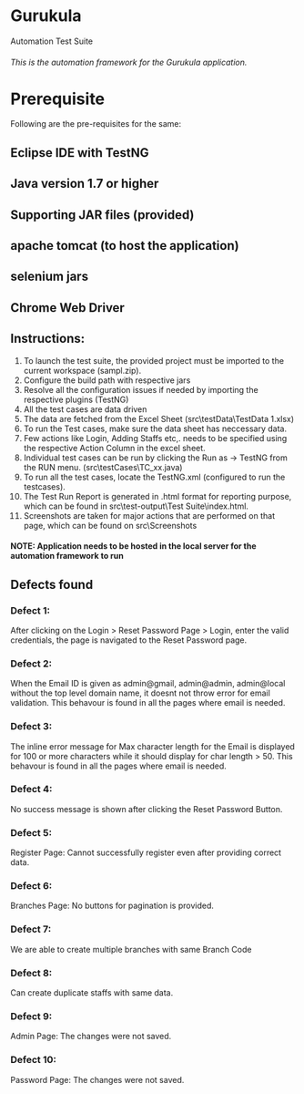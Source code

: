 # Gurukula
Automation Test Suite 
###### This is the automation framework for the Gurukula application.

# Prerequisite
Following are the pre-requisites for the same:
## Eclipse IDE with TestNG 
## Java version 1.7 or higher
## Supporting JAR files (provided)
## apache tomcat (to host the application)
## selenium jars
## Chrome Web Driver

## Instructions:
1. To launch the test suite, the provided project must be imported to the current workspace (sampl.zip).
2. Configure the build path with respective jars
3. Resolve all the configuration issues if needed by importing the respective plugins (TestNG)
4. All the test cases are data driven
5. The data are fetched from the Excel Sheet (src\testData\TestData 1.xlsx)
6. To run the Test cases, make sure the data sheet has neccessary data.
7. Few actions like Login, Adding Staffs etc,. needs to be specified using the respective Action Column in the excel sheet.
8. Individual test cases can be run by clicking the Run as -> TestNG from the RUN menu. (src\testCases\TC_xx.java)
9. To run all the test cases, locate the TestNG.xml (configured to run the testcases).
10. The Test Run Report is generated in .html format for reporting purpose, which can be found in src\test-output\Test Suite\index.html.
11. Screenshots are taken for major actions that are performed on that page, which can be found on  src\Screenshots

#### NOTE: Application needs to be hosted in the local server for the automation framework to run
## Defects found

### Defect 1: 
After clicking on the Login > Reset Password Page > Login, enter the valid credentials, the page is navigated to the Reset Password page.
### Defect 2: 
When the Email ID is given as admin@gmail, admin@admin, admin@local without the top level domain name, it doesnt not throw error for email validation. This behavour is found in all the pages where email is needed.
### Defect 3: 
The inline error message for Max character length for the Email is displayed for 100 or more characters while it should display for char length > 50. This behavour is found in all the pages where email is needed.
### Defect 4: 
No success message is shown after clicking the Reset Password Button.
### Defect 5: 
Register Page: Cannot successfully register even after providing correct data.
### Defect 6: 
Branches Page: No buttons for pagination is provided.
### Defect 7: 
We are able to create multiple branches with same Branch Code
### Defect 8: 
Can create duplicate staffs with same data.
### Defect 9: 
Admin Page: The changes were not saved.
### Defect 10: 
Password Page: The changes were not saved.
